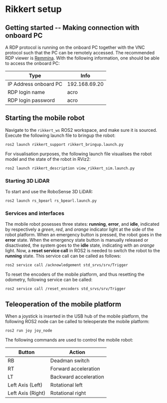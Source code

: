 # Rikkert setup

## Getting started -- Making connection with onboard PC

A RDP protocol is running on the onboard PC together with the VNC protocol such that the PC can be remotely accessed. The recommended RDP viewer is [Remmina](https://remmina.org/). With the following information, one should be able to access the onboard PC:

| Type | Info |
| -------- | ------- |
| IP Address onboard PC | 192.168.69.20 |
| RDP login name | acro |
| RDP login password | acro |

## Starting the mobile robot

Navigate to the ```rikkert_ws``` ROS2 workspace, and make sure it is sourced. Execute the following launch file to bringup the robot:

```
ros2 launch rikkert_support rikkert_bringup.launch.py
```

For visualisation purposes, the following launch file visualises the robot model and the state of the robot in RViz2:

```
ros2 launch rikkert_description view_rikkert_sim.launch.py
```

### Starting 3D LiDAR
To start and use the RoboSense 3D LiDAR:
```
ros2 launch rs_bpearl rs_bpearl.launch.py
```

### Services and interfaces
The mobile robot posesses three states: **running**, **error**, and **idle**, indicated by respectively a _green_, _red_, and _orange_ indicator light at the side of the robot platform. When an emergency button is pressed, the robot goes in the **error** state. When the emergency state button is manually released or disactivated, the system goes to the **idle** state, indicating with an _orange_ light. Now, a **reset service call** in ROS2 is needed to switch the robot to the **running** state. This service call can be called as follows:
```
ros2 service call /acknowledgement std_srvs/srv/Trigger
```

To reset the encoders of the mobile platform, and thus resetting the odometry, following service can be called:
```
ros2 service call /reset_encoders std_srvs/srv/Trigger
```

## Teleoperation of the mobile platform
When a joystick is inserted in the USB hub of the mobile platform, the following ROS2 node can be called to teleoperate the mobile platform:
```
ros2 run joy joy_node 
```
The following commands are used to control the mobile robot:

| Button | Action |
| -------- | ------- |
| RB | Deadman switch |
| RT | Forward acceleration |
| LT | Backward acceleration |
| Left Axis (Left) | Rotational left |
| Left Axis (Right) | Rotational right |

